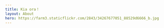 ```yaml
---
title: Kia ora！
layout: About
hero: https://farm3.staticflickr.com/2843/34267677051_88529d6666_b.jpg
---
```

